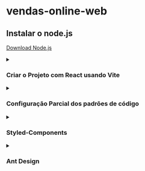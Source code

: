 # vendas-online-web

## Instalar o node.js

[Download Node.js](https://nodejs.org/en/download)

<details>
   <summary><h3>Criar o Projeto com React usando Vite</h3></summary>
   <br>

[Documentação do Vite](https://vitejs.dev/guide/)

Exucutar: `npm create vite@latest`

```
Need to install the following packages:
  create-vite@4.3.2
Ok to proceed? (y) y
✔ Project name: … vendas-online-web
✔ Target directory "vendas-online-web" is not empty. Remove existing files and continue? … yes
✔ Select a framework: › React
✔ Select a variant: › TypeScript
```

`npm install`, depois `npm run dev`

</details>
  
<details>
   <summary><h3>Configuração Parcial dos padrões de código</h3></summary>
   <br>

Comandos para instalar o **Prettier** e o **Lint**

Os arquivos são instalados nas dependencia `devDependencies` por serem usadas apenas durante a produção do projeto, não sendo útil para os usuários comuns.

Executar: `npm install --save-dev @typescript-eslint/eslint-plugin @typescript-eslint/parser eslint eslint-config-prettier eslint-plugin-import eslint-plugin-prettier eslint-plugin-react eslint-plugin-simple-import-sort pre-commit prettier`

Criar na raiz do projeto um arquivo .eslintrc.js e um arquivo .prettier.js

<h3>Lint:</h3> Ele permite configurar regras personalizadas para garantir que o código esteja escrito de acordo com as melhores práticas e padrões definidos pela equipe de desenvolvimento.

O ESLint ajuda a identificar e corrigir problemas como variáveis não utilizadas, erros de formatação, uso incorreto de sintaxe, ausência de pontos-e-vírgulas, entre outros.

[Documentação do Lint](https://eslint.org/)

[GitHub do Lint](https://github.com/eslint/eslint)

<h3>Prettier:</h3> Ele pode formatar automaticamente o código-fonte de acordo com as regras de formatação definidas, tornando-o mais legível e fácil de entender.

O Prettier é útil para evitar debates sobre estilos de código e economizar tempo, pois elimina a necessidade de ajustar manualmente a formatação do código.

[Documentação do Prettier](https://prettier.io/)

[GitHub do Prettier](https://github.com/prettier/prettier)

</details>

<details>
   <summary><h3>Styled-Components</h3></summary>
   <br>

[Documentação Styled-Componets](https://styled-components.com/)

`npm install styled-components` ou `yarn add styled-components`

```
import styled from 'styled-components';

// Exemplo de um componente estilizado
const Button = styled.button`
  background-color: #fca311;
  color: #ffffff;
  padding: 10px 20px;
  border: none;
  border-radius: 4px;
  font-size: 16px;
  cursor: pointer;

  &:hover {
    background-color: #e5a00d;
  }
`;

// Uso do componente estilizado
function App() {
  return (
    <div>
      <Button>Click me!</Button>
    </div>
  );
}
```

Em resumo, styled-components é uma biblioteca que facilita a estilização de componentes React, oferecendo uma sintaxe elegante e recursos poderosos para criar estilos de forma mais simples, modular e reutilizável.

</details>

<details>
   <summary><h3>Ant Design</h3></summary>
   <br>

[Documentação Ant Design](https://ant.design/)

`npm install antd` ou `yarn add antd`

Exemplo simples do uso da ferramenta:

```
import { Button, DatePicker } from 'antd';

function App() {
  return (
    <div>
      <Button type="primary">Clique aqui</Button>
      <DatePicker />
    </div>
  );
}
```

O uso do Ant Design pode ajudar a acelerar o desenvolvimento de interfaces de usuário atraentes e funcionais em seus aplicativos React, oferecendo uma ampla gama de componentes prontos para uso e um design consistente e moderno.

</details>
